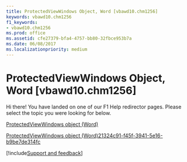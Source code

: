 ```yaml
---
title: ProtectedViewWindows Object, Word [vbawd10.chm1256]
keywords: vbawd10.chm1256
f1_keywords:
- vbawd10.chm1256
ms.prod: office
ms.assetid: cfe27379-bfa4-4757-bb80-32fbce953b7a
ms.date: 06/08/2017
ms.localizationpriority: medium
---
```



# ProtectedViewWindows Object, Word [vbawd10.chm1256]

Hi there! You have landed on one of our F1 Help redirector pages. Please select the topic you were looking for below.

[ProtectedViewWindows object (Word)](https://msdn.microsoft.com/library/62c2f4d5-1080-548e-730b-388308144dfe%28Office.15%29.aspx)

[ProtectedViewWindows object (Word)21324c91-f45f-3941-5e16-b9be7de314fc](https://msdn.microsoft.com/library/21324c91-f45f-3941-5e16-b9be7de314fc%28Office.15%29.aspx)

[!include[Support and feedback](~/includes/feedback-boilerplate.md)]